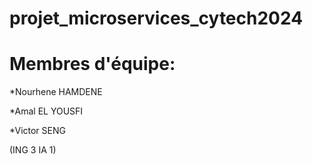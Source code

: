 # projet_microservices_cytech2024

# Membres d'équipe:

*Nourhene HAMDENE 

*Amal EL YOUSFI

*Victor SENG

(ING 3 IA 1)
